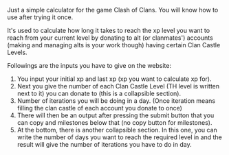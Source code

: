 Just a simple calculator for the game Clash of Clans. You will know how to use after trying it once.

It's used to calculate how long it takes to reach the xp level you want to reach from your current level by donating to alt (or clanmates') accounts (making and managing alts is your work though) having certain Clan Castle Levels.

Followings are the inputs you have to give on the website:
1. You input your initial xp and last xp (xp you want to calculate xp for).
2. Next you give the number of each Clan Castle Level (TH level is written next to it) you can donate to (this is a collapsible section).
3. Number of iterations you will be doing in a day. (Once iteration means filling the clan castle of each account you donate to once)
4. There will then be an output after pressing the submit button that you can copy and milestones below that (no copy button for milestones).
5. At the bottom, there is another collapsible section. In this one, you can write the number of days you want to reach the required level in and the result will give the number of iterations you have to do in day.
